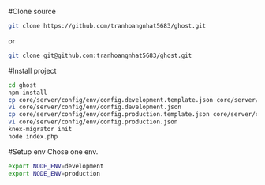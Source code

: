 #Clone source
```bash
git clone https://github.com/tranhoangnhat5683/ghost.git
```
or
```bash
git clone git@github.com:tranhoangnhat5683/ghost.git
```
#Install project
```bash
cd ghost
npm install
cp core/server/config/env/config.development.template.json core/server/config/env/config.development.json
vi core/server/config/env/config.development.json
cp core/server/config/env/config.production.template.json core/server/config/env/config.production.json
vi core/server/config/env/config.production.json
knex-migrator init
node index.php
```
#Setup env
Chose one env.
```bash
export NODE_ENV=development
export NODE_ENV=production
```